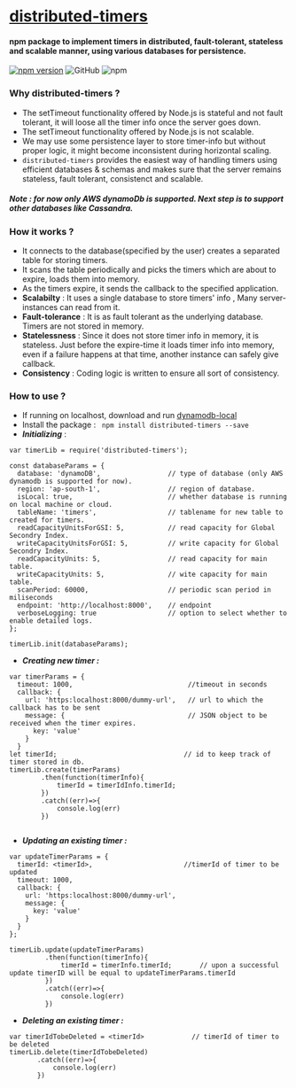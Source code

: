 # [distributed-timers](https://www.npmjs.com/package/distributed-timers)
#### npm package to implement timers in distributed, fault-tolerant, stateless and scalable manner, using various databases for persistence.

[![npm version](https://badge.fury.io/js/distributed-timers.svg)](https://badge.fury.io/js/distributed-timers)
![GitHub](https://img.shields.io/github/license/dubeyabhi07/distributed-timers)
![npm](https://img.shields.io/npm/dw/distributed-timers)

### Why distributed-timers ?
- The setTimeout functionality offered by Node.js is stateful and not fault tolerant, it will loose all the timer info once the server goes down.
- The setTimeout functionality offered by Node.js is not scalable. 
- We may use some persistence layer to store timer-info but without proper logic, it might become inconsistent during horizontal scaling. 
- `distributed-timers` provides the easiest way of handling timers using efficient databases & schemas and makes sure that the server remains stateless, fault tolerant, consistenct and scalable.
##### Note : for now only AWS dynamoDb is supported. Next step is to support other databases like Cassandra.


### How it works ?
- It connects to the database(specified by the user) creates a separated table for storing timers.
- It scans the table periodically and picks the timers which are about to expire, loads them into memory.
- As the timers expire, it sends the callback to the specified application.
- **Scalabilty** : It uses a single database to store timers' info , Many server-instances can read from it.
- **Fault-tolerance** : It is as fault tolerant as the underlying database. Timers are not stored in memory.
- **Statelessness** : Since it does not store timer info in memory, it is stateless. Just before the expire-time it loads timer info into memory, even if a failure happens at that time, another instance can safely give callback. 
- **Consistency** : Coding logic is written to ensure all sort of consistency.


### How to use ?

- If running on localhost, download and run [dynamodb-local](https://medium.com/@vschroeder/install-a-local-dynamodb-development-database-on-your-machine-82dc38d59503)
- Install the package :  ``` npm install distributed-timers --save```
- ***Initializing***  : 
```
var timerLib = require('distributed-timers');

const databaseParams = {
  database: 'dynamoDB',                 // type of database (only AWS dynamodb is supported for now). 
  region: 'ap-south-1',                 // region of database.
  isLocal: true,                        // whether database is running on local machine or cloud.
  tableName: 'timers',                  // tablename for new table to created for timers.
  readCapacityUnitsForGSI: 5,           // read capacity for Global Secondry Index.
  writeCapacityUnitsForGSI: 5,          // write capacity for Global Secondry Index.
  readCapacityUnits: 5,                 // read capacity for main table.
  writeCapacityUnits: 5,                // wite capacity for main table.
  scanPeriod: 60000,                    // periodic scan period in miliseconds
  endpoint: 'http://localhost:8000',    // endpoint 
  verboseLogging: true                  // option to select whether to enable detailed logs.
};

timerLib.init(databaseParams);

```
- ***Creating new timer :*** 
```
var timerParams = {
  timeout: 1000,                             //timeout in seconds
  callback: {
    url: 'https:localhost:8000/dummy-url',   // url to which the callback has to be sent
    message: {                               // JSON object to be received when the timer expires.
      key: 'value'                           
    }
  }
let timerId;                                // id to keep track of timer stored in db.
timerLib.create(timerParams)
        .then(function(timerInfo){
            timerId = timerIdInfo.timerId;
        })
        .catch((err)=>{
            console.log(err)
        })
  
```
- ***Updating an existing timer :***
```
var updateTimerParams = {
  timerId: <timerId>,                       //timerId of timer to be updated
  timeout: 1000,
  callback: {
    url: 'https:localhost:8000/dummy-url',
    message: {
      key: 'value'
    }
  }
};

timerLib.update(updateTimerParams)
         .then(function(timerInfo){
             timerId = timerInfo.timerId;       // upon a successful update timerID will be equal to updateTimerParams.timerId
         })
         .catch((err)=>{
             console.log(err)
         })

```
- ***Deleting an existing timer :***
```
var timerIdTobeDeleted = <timerId>            // timerId of timer to be deleted
timerLib.delete(timerIdTobeDeleted)
       .catch((err)=>{
           console.log(err)
       })

```